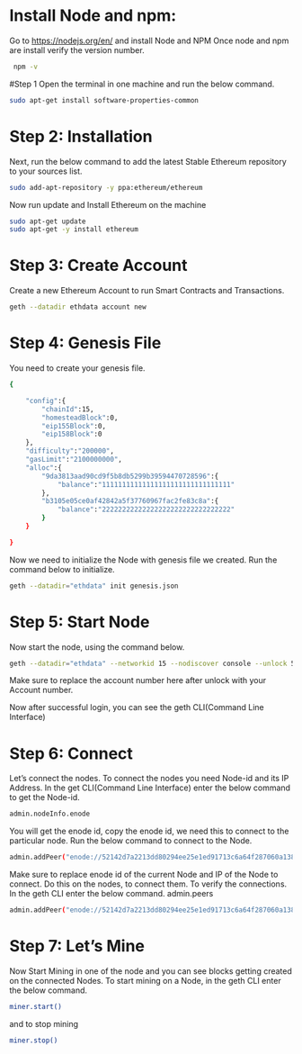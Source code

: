
# Install Node and npm:
Go to https://nodejs.org/en/ and install Node and NPM
Once node and npm are install verify the version number.

```bash
 npm -v
```
#Step 1
Open the terminal in one machine and run the below command.

```bash
sudo apt-get install software-properties-common
```
# Step 2: Installation
Next, run the below command to add the latest Stable Ethereum repository to your sources list.

```bash
sudo add-apt-repository -y ppa:ethereum/ethereum
```
Now run update and Install Ethereum on the machine


```bash
sudo apt-get update                      
sudo apt-get -y install ethereum
```
# Step 3: Create Account
Create a new Ethereum Account to run Smart Contracts and Transactions.
```bash
geth --datadir ethdata account new
```
# Step 4: Genesis File
You need to create your genesis file.

```bash
{

    "config":{
        "chainId":15,
        "homesteadBlock":0,
        "eip155Block":0,
        "eip158Block":0
    },
    "difficulty":"200000",
    "gasLimit":"2100000000",
    "alloc":{
        "9da3813aad90cd9f5b8db5299b39594470728596":{
            "balance":"11111111111111111111111111111111"
        },
        "b3105e05ce0af42842a5f37760967fac2fe83c8a":{
            "balance":"22222222222222222222222222222222"
        }
    }

}
```
Now we need to initialize the Node with genesis file we created. Run the command below to initialize.
```bash
geth --datadir="ethdata" init genesis.json
```

# Step 5: Start Node
Now start the node, using the command below.


```bash
geth --datadir="ethdata" --networkid 15 --nodiscover console --unlock 52ced5207daddd2081f623cd3c4bc2ef30b8447f --rpc --rpcport "8000" --rpcaddr "0.0.0.0" --rpccorsdomain "*" --rpcapi "eth,net,web3,miner,debug,personal,rpc"
```
Make sure to replace the account number here after unlock with your Account number.

Now after successful login, you can see the geth CLI(Command Line Interface)

# Step 6: Connect
Let’s connect the nodes.
To connect the nodes you need Node-id and its IP Address. 
In the get CLI(Command Line Interface) enter the below command to get the Node-id.

```bash
admin.nodeInfo.enode
```

You will get the enode id, copy the enode id, we need this to connect to the particular node.
Run the below command to connect to the Node.

```bash
admin.addPeer("enode://52142d7a2213dd80294ee25e1ed91713c6a64f287060a138d2e06d0aad2a4fa3085626dbf900bd83f3ddf0aa514c48af979a10bad83b2f272d74029de82c206a@35.200.176.0:30303")
```

Make sure to replace enode id of the current Node and IP of the Node to connect.
Do this on the nodes, to connect them. To verify the connections. In the geth CLI enter the below command.
admin.peers
```bash
admin.addPeer("enode://52142d7a2213dd80294ee25e1ed91713c6a64f287060a138d2e06d0aad2a4fa3085626dbf900bd83f3ddf0aa514c48af979a10bad83b2f272d74029de82c206a@35.200.176.0:30303")
```
# Step 7: Let’s Mine
Now Start Mining in one of the node and you can see blocks getting created on the connected Nodes. To start mining on a Node, in the geth CLI enter the below command.
```bash
miner.start()
```

and to stop mining
```bash
miner.stop()
```
